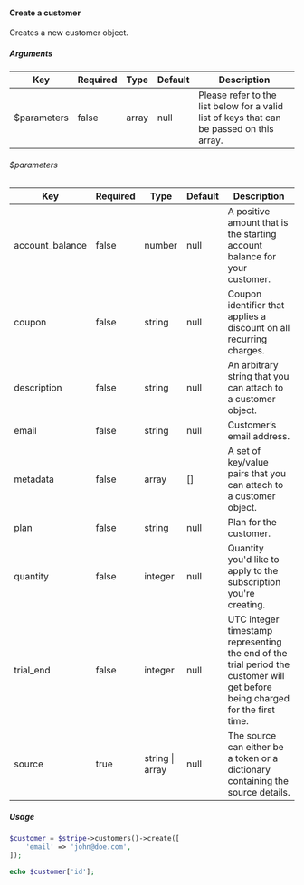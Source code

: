 #### Create a customer

Creates a new customer object.

##### Arguments

<table>
    <thead>
        <th>Key</th>
        <th>Required</th>
        <th>Type</th>
        <th>Default</th>
        <th>Description</th>
    </thead>
    <tbody>
        <tr>
            <td>$parameters</td>
            <td>false</td>
            <td>array</td>
            <td>null</td>
            <td>Please refer to the list below for a valid list of keys that can be passed on this array.</td>
        </tr>
    </tbody>
</table>

###### $parameters

<table>
    <thead>
        <th>Key</th>
        <th>Required</th>
        <th>Type</th>
        <th>Default</th>
        <th>Description</th>
    </thead>
    <tbody>
        <tr>
            <td>account_balance</td>
            <td>false</td>
            <td>number</td>
            <td>null</td>
            <td>A positive amount that is the starting account balance for your customer.</td>
        </tr>
        <tr>
            <td>coupon</td>
            <td>false</td>
            <td>string</td>
            <td>null</td>
            <td>Coupon identifier that applies a discount on all recurring charges.</td>
        </tr>
        <tr>
            <td>description</td>
            <td>false</td>
            <td>string</td>
            <td>null</td>
            <td>An arbitrary string that you can attach to a customer object.</td>
        </tr>
        <tr>
            <td>email</td>
            <td>false</td>
            <td>string</td>
            <td>null</td>
            <td>Customer’s email address.</td>
        </tr>
        <tr>
            <td>metadata</td>
            <td>false</td>
            <td>array</td>
            <td>[]</td>
            <td>A set of key/value pairs that you can attach to a customer object.</td>
        </tr>
        <tr>
            <td>plan</td>
            <td>false</td>
            <td>string</td>
            <td>null</td>
            <td>Plan for the customer.</td>
        </tr>
        <tr>
            <td>quantity</td>
            <td>false</td>
            <td>integer</td>
            <td>null</td>
            <td>Quantity you'd like to apply to the subscription you're creating.</td>
        </tr>
        <tr>
            <td>trial_end</td>
            <td>false</td>
            <td>integer</td>
            <td>null</td>
            <td>UTC integer timestamp representing the end of the trial period the customer will get before being charged for the first time.</td>
        </tr>
        <tr>
            <td>source</td>
            <td>true</td>
            <td>string | array</td>
            <td>null</td>
            <td>The source can either be a token or a dictionary containing the source details.</td>
        </tr>
    </tbody>
</table>

##### Usage

```php
$customer = $stripe->customers()->create([
    'email' => 'john@doe.com',
]);

echo $customer['id'];
```
